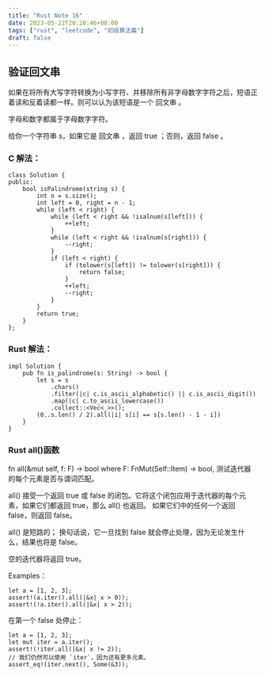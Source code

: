```yaml
---
title: "Rust Note 16"
date: 2023-05-22T20:28:46+08:00
tags: ["rust", "leetcode", "初级算法篇"]
draft: false
---
```


## 验证回文串

如果在将所有大写字符转换为小写字符、并移除所有非字母数字字符之后，短语正着读和反着读都一样。则可以认为该短语是一个 回文串 。

字母和数字都属于字母数字字符。

给你一个字符串 s，如果它是 回文串 ，返回 true ；否则，返回 false 。


### C 解法：
```
class Solution {
public:
    bool isPalindrome(string s) {
        int n = s.size();
        int left = 0, right = n - 1;
        while (left < right) {
            while (left < right && !isalnum(s[left])) {
                ++left;
            }
            while (left < right && !isalnum(s[right])) {
                --right;
            }
            if (left < right) {
                if (tolower(s[left]) != tolower(s[right])) {
                    return false;
                }
                ++left;
                --right;
            }
        }
        return true;
    }
};
```


### Rust 解法：
```
impl Solution {
    pub fn is_palindrome(s: String) -> bool {
        let s = s
            .chars()
            .filter(|c| c.is_ascii_alphabetic() || c.is_ascii_digit())
            .map(|c| c.to_ascii_lowercase())
            .collect::<Vec<_>>();
        (0..s.len() / 2).all(|i| s[i] == s[s.len() - 1 - i])
    }
}
```

### Rust all()函数
fn all<F>(&mut self, f: F) -> bool
where
    F: FnMut(Self::Item) -> bool, 
测试迭代器的每个元素是否与谓词匹配。

all() 接受一个返回 true 或 false 的闭包。它将这个闭包应用于迭代器的每个元素，如果它们都返回 true，那么 all() 也返回。 如果它们中的任何一个返回 false，则返回 false。

all() 是短路的； 换句话说，它一旦找到 false 就会停止处理，因为无论发生什么，结果也将是 false。

空的迭代器将返回 true。

Examples：
```
let a = [1, 2, 3];
assert!(a.iter().all(|&x| x > 0));
assert!(!a.iter().all(|&x| x > 2));
```

在第一个 false 处停止：
```
let a = [1, 2, 3];
let mut iter = a.iter();
assert!(!iter.all(|&x| x != 2));
// 我们仍然可以使用 `iter`，因为还有更多元素。
assert_eq!(iter.next(), Some(&3));
```
